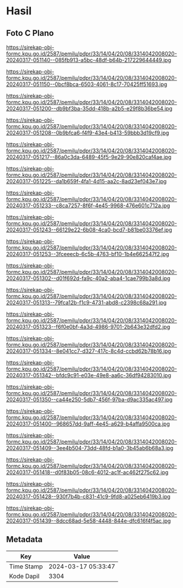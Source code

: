 # Hasil

## Foto C Plano

https://sirekap-obj-formc.kpu.go.id/2587/pemilu/pdpr/33/14/04/20/08/3314042008020-20240317-051140--085fb913-a5bc-48df-b64b-217229644449.jpg

https://sirekap-obj-formc.kpu.go.id/2587/pemilu/pdpr/33/14/04/20/08/3314042008020-20240317-051150--0bcf8bca-6503-4061-8c17-70425ff51693.jpg

https://sirekap-obj-formc.kpu.go.id/2587/pemilu/pdpr/33/14/04/20/08/3314042008020-20240317-051200--db9bf3ba-35dd-418b-a2b5-e29f8b36be54.jpg

https://sirekap-obj-formc.kpu.go.id/2587/pemilu/pdpr/33/14/04/20/08/3314042008020-20240317-051208--0b9bfca6-f4f9-43e4-b413-59bbb3d19cf9.jpg

https://sirekap-obj-formc.kpu.go.id/2587/pemilu/pdpr/33/14/04/20/08/3314042008020-20240317-051217--86a0c3da-6489-45f5-9e29-90e820caf4ae.jpg

https://sirekap-obj-formc.kpu.go.id/2587/pemilu/pdpr/33/14/04/20/08/3314042008020-20240317-051225--da1b659f-4fa1-4d15-aa2c-8ad23ef043e7.jpg

https://sirekap-obj-formc.kpu.go.id/2587/pemilu/pdpr/33/14/04/20/08/3314042008020-20240317-051233--c8ca7257-8f6f-4e45-9968-476e601c712a.jpg

https://sirekap-obj-formc.kpu.go.id/2587/pemilu/pdpr/33/14/04/20/08/3314042008020-20240317-051243--66129e22-6b08-4ca0-bcd7-b81be03376ef.jpg

https://sirekap-obj-formc.kpu.go.id/2587/pemilu/pdpr/33/14/04/20/08/3314042008020-20240317-051253--3fceeecb-6c5b-4763-bf10-1b4e662547f2.jpg

https://sirekap-obj-formc.kpu.go.id/2587/pemilu/pdpr/33/14/04/20/08/3314042008020-20240317-051302--d01f692d-fa9c-40a2-aba4-1cae799b3a8d.jpg

https://sirekap-obj-formc.kpu.go.id/2587/pemilu/pdpr/33/14/04/20/08/3314042008020-20240317-051313--79fca12b-f1c9-4731-abd8-c2398c68a291.jpg

https://sirekap-obj-formc.kpu.go.id/2587/pemilu/pdpr/33/14/04/20/08/3314042008020-20240317-051323--f6f0e0bf-4a3d-4986-9701-2b643e32dfd2.jpg

https://sirekap-obj-formc.kpu.go.id/2587/pemilu/pdpr/33/14/04/20/08/3314042008020-20240317-051334--8e041cc7-d327-417c-8c4d-ccbd62b78b16.jpg

https://sirekap-obj-formc.kpu.go.id/2587/pemilu/pdpr/33/14/04/20/08/3314042008020-20240317-051342--bfdc9c91-e03e-49e8-aa6c-36df94283010.jpg

https://sirekap-obj-formc.kpu.go.id/2587/pemilu/pdpr/33/14/04/20/08/3314042008020-20240317-051350--ca44e250-5db7-456f-97ba-d9ac335ac497.jpg

https://sirekap-obj-formc.kpu.go.id/2587/pemilu/pdpr/33/14/04/20/08/3314042008020-20240317-051400--968657dd-9aff-4e45-a629-b4affa9500ca.jpg

https://sirekap-obj-formc.kpu.go.id/2587/pemilu/pdpr/33/14/04/20/08/3314042008020-20240317-051409--3ee4b504-73dd-48fd-b1a0-3b45ab6b68a3.jpg

https://sirekap-obj-formc.kpu.go.id/2587/pemilu/pdpr/33/14/04/20/08/3314042008020-20240317-051418--d0f83b05-08c6-4012-ac1f-ac462f275c62.jpg

https://sirekap-obj-formc.kpu.go.id/2587/pemilu/pdpr/33/14/04/20/08/3314042008020-20240317-051428--930f7b4b-c831-41c9-9fd8-a025eb6419b3.jpg

https://sirekap-obj-formc.kpu.go.id/2587/pemilu/pdpr/33/14/04/20/08/3314042008020-20240317-051439--8dcc68ad-5e58-4448-844e-dfc616f4f5ac.jpg


## Metadata

| Key        | Value               |
| ---------- | ------------------- |
| Time Stamp | 2024-03-17 05:33:47 |
| Kode Dapil | 3304                |




